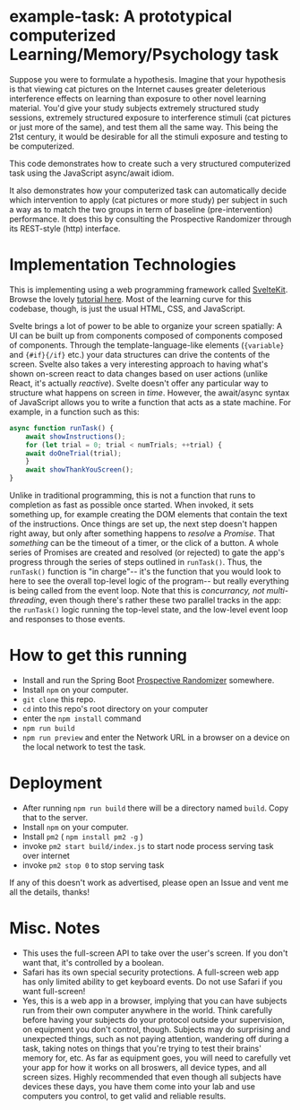 # example-task: A prototypical computerized Learning/Memory/Psychology task

Suppose you were to formulate a hypothesis. Imagine that your hypothesis is that viewing cat pictures on the Internet causes greater deleterious interference
effects on learning than exposure to other novel learning material. You'd give your study subjects extremely structured study sessions, extremely structured
exposure to interference stimuli (cat pictures or just more of the same), and test them all the same way. This being the 21st century, it would be desirable for all
the stimuli exposure and testing to be computerized.

This code demonstrates how to create such a very structured computerized task using the JavaScript async/await idiom.

It also demonstrates how your computerized task can automatically decide which intervention to apply (cat pictures or more study) per subject in such a way as to
match the two groups in term of baseline (pre-intervention) performance. It does this by consulting the Prospective Randomizer through its REST-style (http) interface.

# Implementation Technologies

This is implementing using a web programming framework called [SvelteKit](https://svelte.dev/). Browse the lovely
[tutorial here](https://svelte.dev/tutorial/svelte/welcome-to-svelte).
Most of the learning curve for this codebase, though, is just the usual HTML, CSS, and JavaScript.

Svelte brings a lot of power to be able to organize your screen spatially: A UI can be built up from components composed of components composed of components. Through
the template-language-like elements (`{variable}` and `{#if}{/if}` etc.) your data structures can drive the contents of the screen. Svelte also takes a very interesting
approach to having what's shown on-screen react to data changes based on user actions (unlike React, it's actually _reactive_). Svelte doesn't offer any particular
way to structure what happens on screen in _time_. However, the await/async syntax of JavaScript allows you to write a function that acts as a state machine. For
example, in a function such as this:

```JavaScript
async function runTask() {
    await showInstructions();
    for (let trial = 0; trial < numTrials; ++trial) {
	await doOneTrial(trial);
    }
    await showThankYouScreen();
}
```

Unlike in traditional programming, this is not a function that runs to completion as fast as possible once started. When invoked, it sets something up, for example
creating the DOM elements that contain the text of the instructions. Once things are set up, the next step doesn't happen right away, but only after something
happens to _resolve_ a _Promise_. That _something_ can be the timeout of a timer, or the click of a button. A whole series of Promises are created and resolved
(or rejected) to gate the app's progress through the series of steps outlined in `runTask()`. Thus, the `runTask()` function is "in charge"-- it's the function that
you would look to here to see the overall top-level logic of the program-- but really everything is being called from the event loop. Note that this is
_concurrancy, not multi-threading_, even though there's rather these two parallel tracks in the app: the `runTask()` logic running the top-level state, and the
low-level event loop and responses to those events.

# How to get this running

- Install and run the Spring Boot [Prospective Randomizer](https://github.com/chhotii-alex/prospective-randomizer?tab=readme-ov-file#compiling-and-running) somewhere.
- Install `npm` on your computer.
- `git clone` this repo.
- `cd` into this repo's root directory on your computer
- enter the `npm install` command
- `npm run build`
- `npm run preview` and enter the Network URL in a browser on a device on the local network to test the task.

# Deployment

- After running `npm run build` there will be a directory named `build`. Copy that to the server.
- Install `npm` on your computer.
- Install `pm2` ( `npm install pm2 -g` )
- invoke `pm2 start build/index.js` to start node process serving task over internet
- invoke `pm2 stop 0` to stop serving task

If any of this doesn't work as advertised, please open an Issue and vent me all the details, thanks!

# Misc. Notes

* This uses the full-screen API to take over the user's screen. If you don't want that, it's controlled by a boolean.
* Safari has its own special security protections. A full-screen web app has only limited ability to get keyboard events. Do not use Safari if you want full-screen!
* Yes, this is a web app in a browser, implying that you can have subjects run from their own computer anywhere in the world. Think carefully before having your subjects do your protocol outside your supervision, on equipment you don't control, though. Subjects may do surprising and unexpected things, such as not paying attention, wandering off during a task, taking notes on things that you're trying to test their brains' memory for, etc. As far as equipment goes, you will need to carefully vet your app for how it works on all broswers, all device types, and all screen sizes. Highly recommended that even though all subjects have devices these days, you have them come into your lab and use computers you control, to get valid and reliable results.

